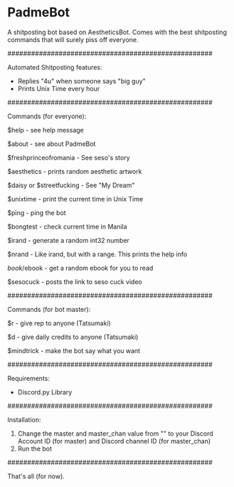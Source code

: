# PadmeBot
A shitposting bot based on AestheticsBot. Comes with the best shitposting commands that will surely piss off everyone.

####################################################

Automated Shitposting features:

- Replies "4u" when someone says "big guy"
- Prints Unix Time every hour

####################################################

Commands (for everyone):

$help - see help message

$about - see about PadmeBot

$freshprinceofromania - See seso's story

$aesthetics - prints random aesthetic artwork

$daisy or $streetfucking - See "My Dream"

$unixtime -  print the current time in Unix Time

$ping - ping the bot

$bongtest - check current time in Manila

$irand - generate a random int32 number

$nrand - Like irand, but with a range. This prints the help info

$book/$ebook - get a random ebook for you to read

$sesocuck - posts the link to seso cuck video


####################################################

Commands (for bot master):

$r - give rep to anyone (Tatsumaki)

$d - give daily credits to anyone (Tatsumaki)

$mindtrick - make the bot say what you want

####################################################

Requirements:

- Discord.py Library

####################################################

Installation:

1. Change the master and master_chan value from "" to your Discord Account ID (for master) and Discord channel ID (for master_chan)
2. Run the bot

####################################################

That's all (for now).
